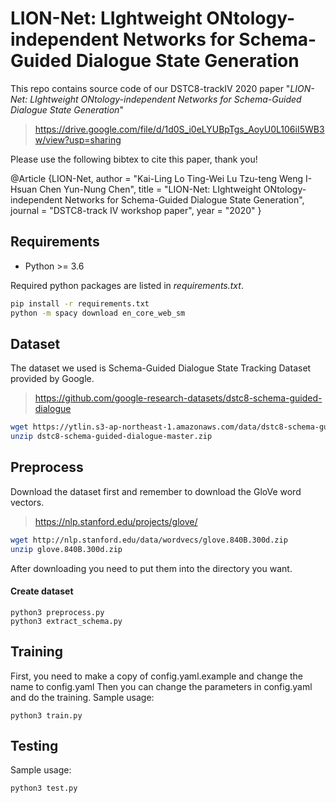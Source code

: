 LION-Net: LIghtweight ONtology-independent Networks for Schema-Guided Dialogue State Generation
===
This repo contains source code of our DSTC8-trackIV 2020 paper "*LION-Net: LIghtweight ONtology-independent Networks for Schema-Guided Dialogue State Generation*"
>https://drive.google.com/file/d/1d0S_i0eLYUBpTgs_AoyU0L106iI5WB3w/view?usp=sharing

Please use the following bibtex to cite this paper, thank you!

@Article {LION-Net,
author = "Kai-Ling Lo Ting-Wei Lu Tzu-teng Weng I-Hsuan Chen Yun-Nung Chen",
title = "LION-Net: LIghtweight ONtology-independent Networks for Schema-Guided Dialogue State Generation",
journal = "DSTC8-track IV workshop paper",
year = "2020"
}
## Requirements
* Python >= 3.6

Required python packages are listed in *requirements.txt*.

```bash
pip install -r requirements.txt
python -m spacy download en_core_web_sm
```

## Dataset

The dataset we used is Schema-Guided Dialogue State Tracking Dataset provided by Google.
> https://github.com/google-research-datasets/dstc8-schema-guided-dialogue

```bash
wget https://ytlin.s3-ap-northeast-1.amazonaws.com/data/dstc8-schema-guided-dialogue-master.zip
unzip dstc8-schema-guided-dialogue-master.zip
```

## Preprocess

Download the dataset first and remember to download the GloVe word vectors.
> https://nlp.stanford.edu/projects/glove/

```bash
wget http://nlp.stanford.edu/data/wordvecs/glove.840B.300d.zip
unzip glove.840B.300d.zip
```

After downloading you need to put them into the directory you want.
#### Create dataset
    python3 preprocess.py
    python3 extract_schema.py

## Training
First, you need to make a copy of config.yaml.example and change the name to config.yaml
Then you can change the parameters in config.yaml and do the training.
Sample usage:

    python3 train.py

## Testing
Sample usage:

    python3 test.py


